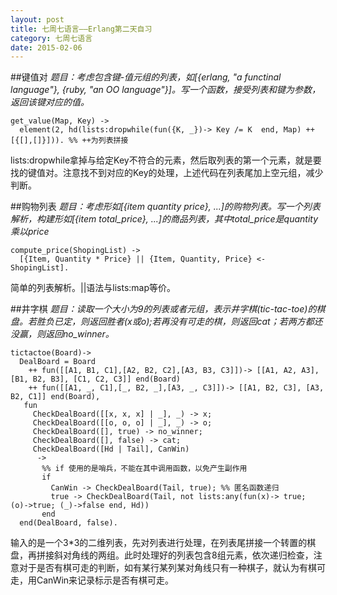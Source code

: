 ```yaml
---
layout: post
title: 七周七语言——Erlang第二天自习
category: 七周七语言
date: 2015-02-06
---
```


##键值对
*题目：考虑包含键-值元组的列表，如[{erlang, "a functinal language"}, {ruby, "an OO language"}]。写一个函数，接受列表和键为参数，返回该键对应的值。*

    get_value(Map, Key) ->
      element(2, hd(lists:dropwhile(fun({K, _})-> Key /= K  end, Map) ++ [{[],[]}])). %% ++为列表拼接
	  
<!-- more -->

lists:dropwhile拿掉与给定Key不符合的元素，然后取列表的第一个元素，就是要找的键值对。注意找不到对应的Key的处理，上述代码在列表尾加上空元组，减少判断。

##购物列表
*题目：考虑形如[{item quantity price}, ...]的购物列表。写一个列表解析，构建形如[{item total_price}, ...]的商品列表，其中total_price是quantity乘以price*

    compute_price(ShopingList) ->
      [{Item, Quantity * Price} || {Item, Quantity, Price} <- ShopingList].
      
	  
简单的列表解析。\|\|语法与lists:map等价。
      
##井字棋
*题目：读取一个大小为9的列表或者元组，表示井字棋(tic-tac-toe)的棋盘。若胜负已定，则返回胜者(x或o);若再没有可走的棋，则返回cat；若两方都还没赢，则返回no_winner。*

    tictactoe(Board)->
      DealBoard = Board
        ++ fun([[A1, B1, C1],[A2, B2, C2],[A3, B3, C3]])-> [[A1, A2, A3], [B1, B2, B3], [C1, C2, C3]] end(Board)
        ++ fun([[A1, _, C1],[_, B2, _],[A3, _, C3]])-> [[A1, B2, C3], [A3, B2, C1]] end(Board),
       fun
         CheckDealBoard([[x, x, x] | _], _) -> x;
         CheckDealBoard([[o, o, o] | _], _) -> o;
         CheckDealBoard([], true) -> no_winner;
         CheckDealBoard([], false) -> cat;
         CheckDealBoard([Hd | Tail], CanWin)
          ->
           %% if 使用的是哨兵，不能在其中调用函数，以免产生副作用
           if
             CanWin -> CheckDealBoard(Tail, true); %% 匿名函数递归
             true -> CheckDealBoard(Tail, not lists:any(fun(x)-> true; (o)->true; (_)->false end, Hd))
           end
      end(DealBoard, false).
      
输入的是一个3*3的二维列表，先对列表进行处理，在列表尾拼接一个转置的棋盘，再拼接斜对角线的两组。此时处理好的列表包含8组元素，依次递归检查，注意对于是否有棋可走的判断，如有某行某列某对角线只有一种棋子，就认为有棋可走，用CanWin来记录标示是否有棋可走。

